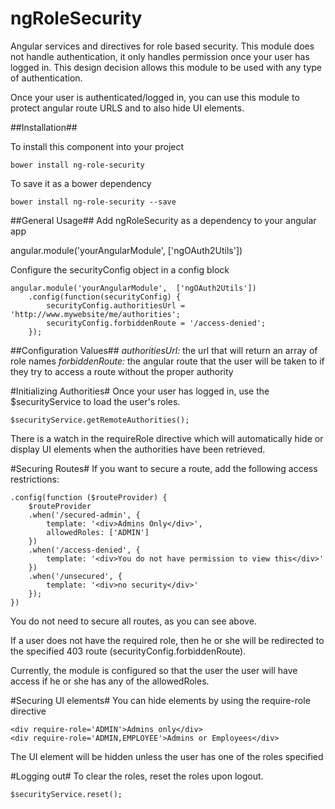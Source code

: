 ngRoleSecurity
==============

Angular services and directives for role based security.  This module does not handle authentication, it only handles permission once your user has logged in.  This design decision allows this module to be used with any type of authentication.

Once your user is authenticated/logged in, you can use this module to protect angular route URLS and to also hide UI elements.

##Installation##

To install this component into your project

    bower install ng-role-security

To save it as a bower dependency

    bower install ng-role-security --save

##General Usage##
Add ngRoleSecurity as a dependency to your angular app

   angular.module('yourAngularModule',  ['ngOAuth2Utils'])

Configure the securityConfig object in a config block

    angular.module('yourAngularModule',  ['ngOAuth2Utils'])
        .config(function(securityConfig) {
            securityConfig.authoritiesUrl = 'http://www.mywebsite/me/authorities';
            securityConfig.forbiddenRoute = '/access-denied';
        });

##Configuration Values##
*authoritiesUrl:* the url that will return an array of role names
*forbiddenRoute:* the angular route that the user will be taken to if they try to access a route without the proper authority

#Initializing Authorities#
Once your user has logged in, use the $securityService to load the user's roles.

    $securityService.getRemoteAuthorities();

There is a watch in the requireRole directive which will automatically hide or display UI elements when the authorities have been retrieved.

#Securing Routes#
If you want to secure a route, add the following access restrictions:

    .config(function ($routeProvider) {
        $routeProvider
        .when('/secured-admin', {
            template: '<div>Admins Only</div>',
            allowedRoles: ['ADMIN']
        })
        .when('/access-denied', {
            template: '<div>You do not have permission to view this</div>'
        })
        .when('/unsecured', {
            template: '<div>no security</div>'
        });
    })

You do not need to secure all routes, as you can see above.

If a user does not have the required role, then he or she will be redirected to the specified 403 route (securityConfig.forbiddenRoute).

Currently, the module is configured so that the user the user will have access if he or she has any of the allowedRoles.

#Securing UI elements#
You can hide elements by using the require-role directive

    <div require-role='ADMIN'>Admins only</div>
    <div require-role='ADMIN,EMPLOYEE'>Admins or Employees</div>

The UI element will be hidden unless the user has one of the roles specified

#Logging out#
To clear the roles, reset the roles upon logout.

    $securityService.reset();